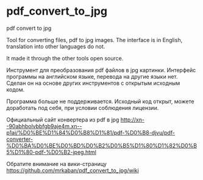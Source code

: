 # pdf_convert_to_jpg
pdf convert to jpg

Tool for converting files, pdf to jpg images. 
The interface is in English, translation into other languages do not.

It made it through the other tools open source.

Инструмент для преобразования pdf файлов в jpg картинки. 
Интерфейс программы на английском языке, перевода на другие языки нет. 
Сделан он на основе других инструментов с открытым исходным кодом. 

Программа больше не поддерживается. Исходный код открыт, можете доработать под себя, при условии соблюдения лицензии.

Официальный сайт конвертера из pdf в jpg http://xn--90abhbolvbbfgb9aje4m.xn--p1ai/%D0%BE%D1%84%D0%B8%D1%81/pdf-%D0%B8-djvu/pdf-converter-%D0%BA%D0%BE%D0%BD%D0%B2%D0%B5%D1%80%D1%82%D0%B5%D1%80-pdf-%D0%B2-jpeg.html

Обратите внимание на вики-страницу https://github.com/mrkaban/pdf_convert_to_jpg/wiki
